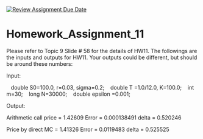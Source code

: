 [![Review Assignment Due Date](https://classroom.github.com/assets/deadline-readme-button-22041afd0340ce965d47ae6ef1cefeee28c7c493a6346c4f15d667ab976d596c.svg)](https://classroom.github.com/a/2xzvsE6G)
# Homework_Assignment_11

Please refer to Topic 9 Slide # 58 for the details of HW11. The followings are the inputs and outputs for HW11. Your outputs could be different, but should be around these numbers:

Input:

   double S0=100.0, r=0.03, sigma=0.2;
   double T =1.0/12.0, K=100.0;
   int m=30;
   long N=30000;
   double epsilon =0.001;

Output:

Arithmetic call price = 1.42609
Error = 0.000138491
delta = 0.520246

Price by direct MC = 1.41326
Error = 0.0119483
delta = 0.525525
